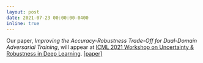 ```yaml
---
layout: post
date: 2021-07-23 00:00:00-0400
inline: true
---
```


Our paper, _Improving the Accuracy-Robustness Trade-Off for Dual-Domain Adversarial Training_, will appear at [ICML 2021 Workshop on Uncertainty & Robustness in Deep Learning](https://sites.google.com/view/udlworkshop2021/home). [[paper]](http://www.gatsby.ucl.ac.uk/~balaji/udl2021/accepted-papers/UDL2021-paper-048.pdf)
